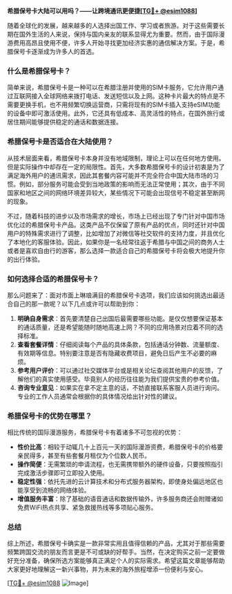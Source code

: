 **希腊保号卡大陆可以用吗？——让跨境通讯更便捷[[TG💪+ @esim1088](https://t.me/s/esim1088)]**

随着全球化的发展，越来越多的人选择出国工作、学习或者旅游。对于这些需要长期在国外生活的人来说，保持与国内亲友的联系显得尤为重要。然而，由于国际漫游费用高昂且使用不便，许多人开始寻找更加经济实惠的通信解决方案。于是，希腊保号卡逐渐成为许多人的首选。

### 什么是希腊保号卡？

简单来说，希腊保号卡是一种可以在希腊注册并使用的SIM卡服务，它允许用户通过互联网接入全球网络来拨打电话、发送短信以及上网。这种卡片最大的特点是不需要更换手机，也不用频繁切换运营商，只需将现有的SIM卡插入支持eSIM功能的设备中即可激活使用。此外，它还具有低成本、高灵活性的特点，在国外旅行或居住期间能够提供稳定的通话和数据连接。

### 希腊保号卡是否适合在大陆使用？

从技术层面来看，希腊保号卡本身并没有地域限制，理论上可以在任何地方使用。但是实际操作中却存在一定的局限性。首先，大多数希腊保号卡的设计初衷是为了满足海外用户的通讯需求，因此其套餐内容可能并不完全符合中国大陆市场的习惯。例如，部分服务可能会受到当地政策的影响而无法正常使用；其次，由于不同国家和地区之间的网络环境差异较大，某些情况下可能会出现信号不稳定甚至断网的现象。

不过，随着科技的进步以及市场需求的增长，市场上已经出现了专门针对中国市场优化过的希腊保号卡产品。这类产品不仅保留了原有产品的优点，同时还针对中国用户的特殊需求进行了调整，比如增加了对微信等社交软件的支持力度，并且优化了本地化的客服体验。因此，如果你是一名经常往返于希腊与中国之间的商务人士或者是喜欢自由行的游客，那么选择一款适合自己的希腊保号卡将会极大地提升你的出行体验。

### 如何选择合适的希腊保号卡？

那么问题来了：面对市面上琳琅满目的希腊保号卡选项，我们应该如何挑选出最适合自己的那一款呢？以下几点或许可以帮助到你：

1. **明确自身需求**：首先要清楚自己出国后最需要哪些功能。是仅仅想要保证基本的通话质量，还是希望能随时随地高速上网？不同的应用场景对应着不同的选择标准。
2. **查看套餐详情**：仔细阅读每个产品的具体条款，包括通话分钟数、流量额度、有效期等信息。特别要注意是否有隐藏收费项目，避免日后产生不必要的麻烦。
3. **参考用户评价**：可以通过社交媒体平台或是相关论坛查阅其他用户的反馈，了解他们的真实使用感受。毕竟别人的经历往往能为我们提供宝贵的参考价值。
4. **咨询专业意见**：如果实在拿不定主意的话，不妨直接联系客服人员进行询问。专业的工作人员通常会根据你的具体情况给出针对性的建议。

### 希腊保号卡的优势在哪里？

相比传统的国际漫游服务，希腊保号卡有着诸多不可忽视的优势：

- **性价比高**：相较于动辄几十上百元一天的国际漫游资费，希腊保号卡的价格要亲民得多，甚至有些套餐月租仅为个位数人民币。
- **操作简便**：无需繁琐的申请流程，也无需携带额外的硬件设备，只要按照指引完成激活步骤即可立即投入使用。
- **稳定性强**：依托先进的云计算技术和分布式服务器架构，即使身处偏远地区也能享受到流畅的网络体验。
- **增值服务丰富**：除了基础的语音通话和数据传输外，许多服务商还会附赠诸如免费WiFi热点共享、紧急救援热线等多项贴心服务。

### 总结

综上所述，希腊保号卡确实是一款非常实用且值得信赖的产品，尤其对于那些需要频繁跨国交流的朋友而言更是不可或缺的好帮手。当然，在决定购买之前一定要做好充分准备，确保所选方案能够真正满足个人的实际需求。希望这篇文章能够帮助大家更好地理解这一新兴事物，并为未来的海外旅程增添一份便利与安心。

[[TG💪+ @esim1088](https://t.me/s/esim1088) ![Image](https://i.postimg.cc/4NQfJmqS/Snipaste-2025-05-13-00-14-12.png)]
